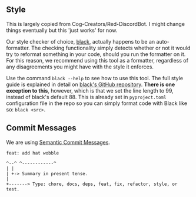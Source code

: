 ## Style
This is largely copied from Cog-Creators/Red-DiscordBot. I might change things eventually but this 'just works' for now.

Our style checker of choice, [black](https://github.com/ambv/black), actually happens to be an auto-formatter. The checking functionality simply detects whether or not it would try to reformat something in your code, should you run the formatter on it. For this reason, we recommend using this tool as a formatter, regardless of any disagreements you might have with the style it enforces.

Use the command `black --help` to see how to use this tool. The full style guide is explained in detail on [black's GitHub repository](https://github.com/ambv/black). **There is one exception to this**, however, which is that we set the line length to 99, instead of black's default 88. This is already set in `pyproject.toml` configuration file in the repo so you can simply format code with Black like so: `black <src>`.


## Commit Messages
We are using [Semantic Commit Messages](https://seesparkbox.com/foundry/semantic_commit_messages).

```
feat: add hat wobble

^--^ ^------------^
| |
| +-> Summary in present tense.
|
+-------> Type: chore, docs, deps, feat, fix, refactor, style, or test.
```
